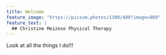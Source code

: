 ```yaml
---
title: Welcome
feature_image: "https://picsum.photos/1300/400?image=989"
feature_text: |
  ## Christine Meizoso Physical Therapy
---
```


Look at all the things I do!!!
